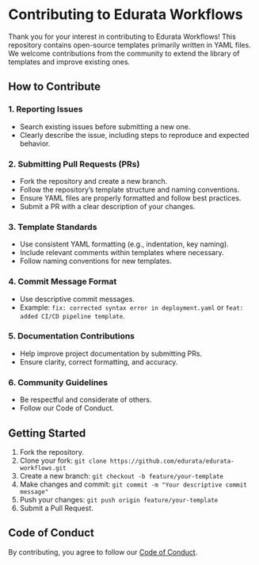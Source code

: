 # Contributing to Edurata Workflows

Thank you for your interest in contributing to Edurata Workflows! This repository contains open-source templates primarily written in YAML files. We welcome contributions from the community to extend the library of templates and improve existing ones.

## How to Contribute

### 1. Reporting Issues
- Search existing issues before submitting a new one.
- Clearly describe the issue, including steps to reproduce and expected behavior.

### 2. Submitting Pull Requests (PRs)
- Fork the repository and create a new branch.
- Follow the repository’s template structure and naming conventions.
- Ensure YAML files are properly formatted and follow best practices.
- Submit a PR with a clear description of your changes.

### 3. Template Standards
- Use consistent YAML formatting (e.g., indentation, key naming).
- Include relevant comments within templates where necessary.
- Follow naming conventions for new templates.

### 4. Commit Message Format
- Use descriptive commit messages.
- Example: `fix: corrected syntax error in deployment.yaml` or `feat: added CI/CD pipeline template`.

### 5. Documentation Contributions
- Help improve project documentation by submitting PRs.
- Ensure clarity, correct formatting, and accuracy.

### 6. Community Guidelines
- Be respectful and considerate of others.
- Follow our Code of Conduct.

## Getting Started
1. Fork the repository.
2. Clone your fork: `git clone https://github.com/edurata/edurata-workflows.git`
3. Create a new branch: `git checkout -b feature/your-template`
4. Make changes and commit: `git commit -m "Your descriptive commit message"`
5. Push your changes: `git push origin feature/your-template`
6. Submit a Pull Request.

## Code of Conduct
By contributing, you agree to follow our [Code of Conduct](./CODE_OF_CONDUCT.md).

